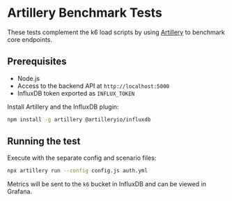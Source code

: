 # Artillery Benchmark Tests

These tests complement the k6 load scripts by using [Artillery](https://artillery.io) to benchmark core endpoints.

## Prerequisites
- Node.js
- Access to the backend API at `http://localhost:5000`
- InfluxDB token exported as `INFLUX_TOKEN`

Install Artillery and the InfluxDB plugin:

```bash
npm install -g artillery @artilleryio/influxdb
```

## Running the test

Execute with the separate config and scenario files:

```bash
npx artillery run --config config.js auth.yml
```

Metrics will be sent to the `k6` bucket in InfluxDB and can be viewed in Grafana.
